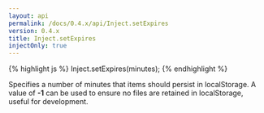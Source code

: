 ```yaml
---
layout: api
permalink: /docs/0.4.x/api/Inject.setExpires
version: 0.4.x
title: Inject.setExpires
injectOnly: true
---
```


{% highlight js %}
Inject.setExpires(minutes);
{% endhighlight %}

Specifies a number of minutes that items should persist in localStorage. A value of **-1** can be used to ensure no files are retained in localStorage, useful for development.